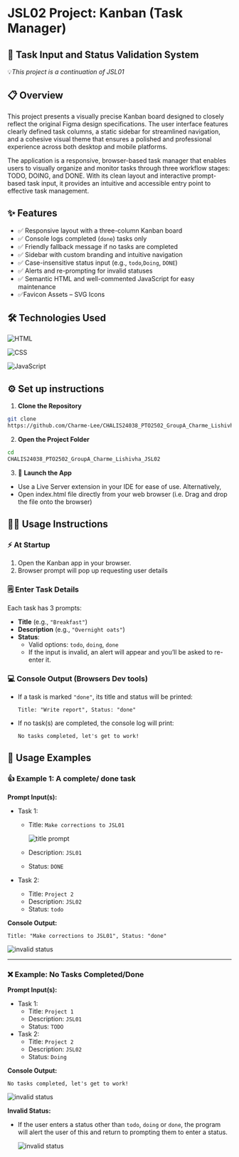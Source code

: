 # JSL02 Project: Kanban (Task Manager)

## 🚀 Task Input and Status Validation System

💡*This project is a continuation of JSL01*

## 📋 Overview

This project presents a visually precise Kanban board designed to closely reflect the original Figma design specifications. The user interface features clearly defined task columns, a static sidebar for streamlined navigation, and a cohesive visual theme that ensures a polished and professional experience across both desktop and mobile platforms.

The application is a responsive, browser-based task manager that enables users to visually organize and monitor tasks through three workflow stages: TODO, DOING, and DONE. With its clean layout and interactive prompt-based task input, it provides an intuitive and accessible entry point to effective task management.

## ✨ Features

- ✅ Responsive layout with a three-column Kanban board
- ✅ Console logs completed (`done`) tasks only
- ✅ Friendly fallback message if no tasks are completed
- ✅ Sidebar with custom branding and intuitive navigation
- ✅ Case-insensitive status input (e.g., `todo`,`Doing`, `DONE`)
- ✅ Alerts and re-prompting for invalid statuses
- ✅ Semantic HTML and well-commented JavaScript for easy maintenance
- ✅Favicon Assets – SVG Icons

## 🛠️ Technologies Used

![HTML](https://img.shields.io/badge/HTML5-E34F26?logo=html5&logoColor=white)

![CSS](https://img.shields.io/badge/CSS3-1572B6?logo=css3&logoColor=white)

![JavaScript](https://img.shields.io/badge/JavaScript-ES6+-F7DF1E?logo=javascript&logoColor=black)

## ⚙️ Set up instructions

1. **Clone the Repository**

```bash
git clone
https://github.com/Charme-Lee/CHALIS24038_PTO2502_GroupA_Charme_Lishivha_JSL02.git
```

2. **Open the Project Folder**

```bash
cd
CHALIS24038_PTO2502_GroupA_Charme_Lishivha_JSL02
```

3. 🚀 **Launch the App**

- Use a Live Server extension in your IDE for ease of use.
  Alternatively,
- Open index.html file directly from your web browser (i.e. Drag and drop the file onto the browser)

## 🧑‍💻 Usage Instructions

### ⚡ At Startup

1. Open the Kanban app in your browser.
2. Browser prompt will pop up requesting user details

### 🗒️ Enter Task Details

Each task has 3 prompts:

- **Title** (e.g., `"Breakfast"`)
- **Description** (e.g., `"Overnight oats"`)
- **Status**:
  - Valid options: `todo`, `doing`, `done`
  - If the input is invalid, an alert will appear and you’ll be asked to re-enter it.

### 💻 Console Output (Browsers Dev tools)

- If a task is marked `"done"`, its title and status will be printed:

  ```
  Title: "Write report", Status: "done"
  ```

- If no task(s) are completed, the console log will print:

  ```
  No tasks completed, let's get to work!
  ```

## 📖 Usage Examples

### 👍 Example 1: A complete/ done task

**Prompt Input(s):**

- Task 1:

  - Title: `Make corrections to JSL01`

    ![title prompt](./explainer-images/title%20prompt.png)

  - Description: `JSL01`
  - Status: `DONE`

- Task 2:
  - Title: `Project 2`
  - Description: `JSL02`
  - Status: `todo`

**Console Output:**

```
Title: "Make corrections to JSL01", Status: "done"
```

![invalid status](./explainer-images/completed%20task%20log.png)

---

### ❌ Example: No Tasks Completed/Done

**Prompt Input(s):**

- Task 1:
  - Title: `Project 1`
  - Description: `JSL01`
  - Status: `TODO`
- Task 2:
  - Title: `Project 2`
  - Description: `JSL02`
  - Status: `Doing`

**Console Output:**

```
No tasks completed, let's get to work!
```

![invalid status](./explainer-images/no%20completed%20tasks%20log.png)

**Invalid Status:**

- If the user enters a status other than `todo`, `doing` or `done`, the program will alert the user of this and return to prompting them to enter a status.

  ![invalid status](./explainer-images/invalid%20status.png)
